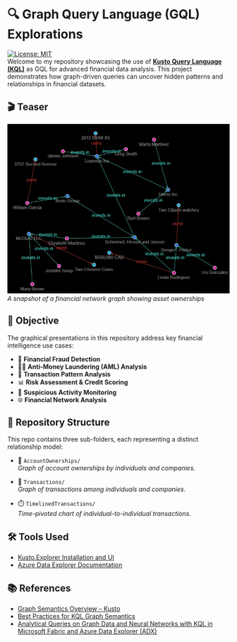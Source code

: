 # 🔍 Graph Query Language (GQL) Explorations
[![License: MIT](https://img.shields.io/badge/License-MIT-blue.svg)](LICENSE)  
Welcome to my repository showcasing the use of [**Kusto Query Language (KQL)**](https://learn.microsoft.com/en-us/kusto/query/?view=microsoft-fabric) as GQL for advanced financial data analysis. This project demonstrates how graph-driven queries can uncover hidden patterns and relationships in financial datasets.

## 🎬 Teaser
![asset-](https://github.com/tezzytezzy/graphical-financial-data-analysis/blob/main/sample.jpg)  
*A snapshot of a financial network graph showing asset ownerships*

## 🎯 Objective  
The graphical presentations in this repository address key financial intelligence use cases:

- 💸 **Financial Fraud Detection**
- 🕵️‍♂️ **Anti-Money Laundering (AML) Analysis**
- 🔁 **Transaction Pattern Analysis**
- 📊 **Risk Assessment & Credit Scoring**
- 🚨 **Suspicious Activity Monitoring**
- 🌐 **Financial Network Analysis**

## 📁 Repository Structure

This repo contains three sub-folders, each representing a distinct relationship model:

- 🧾 `AccountOwnerships/`  
  *Graph of account ownerships by individuals and companies.*

- 🔄 `Transactions/`  
  *Graph of transactions among individuals and companies.*

- ⏱️ `TimelinedTransactions/`  
  *Time-pivoted chart of individual-to-individual transactions.*

## 🛠️ Tools Used

- [Kusto.Explorer Installation and UI](https://learn.microsoft.com/en-us/kusto/tools/kusto-explorer?view=microsoft-fabric)
- [Azure Data Explorer Documentation](https://learn.microsoft.com/en-us/azure/data-explorer/)

## 📚 References

- [Graph Semantics Overview – Kusto](https://learn.microsoft.com/en-us/kusto/query/graph-semantics-overview?view=microsoft-fabric)
- [Best Practices for KQL Graph Semantics](https://kql.how/query/graph-operators/graph-best-practices/)
- [Analytical Queries on Graph Data and Neural Networks with KQL in Microsoft Fabric and Azure Data Explorer (ADX)](https://blog.n-dimensions.de/en/articles/kql/kql_graph)
